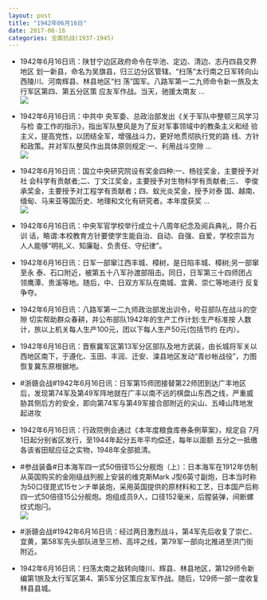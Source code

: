 ```yaml
---
layout: post
title: "1942年06月16日"
date: 2017-06-16
categories: 全面抗战(1937-1945)
---
```


<meta name="referrer" content="no-referrer" />

- 1942年6月16日讯：陕甘宁边区政府命令在华池、定边、清边、志丹四县交界地区 划一新县，命名为吴旗县，归三边分区管辖。“扫荡”太行南之日军转向山西陵川、河南辉县、林县地区“扫 荡”国军。八路军第一二九师命令新一旅及太行军区第四、第五分区策 应友军作战。当天，驰援太南友 ... <br/><img src="https://wx3.sinaimg.cn/large/aca367d8ly1fgne2xkl6nj20c8090q2y.jpg" />

- 1942年6月16日讯：中共中 央军委、总政治部发出《关于军队中整顿三风学习与检 查工作的指示》，指出军队整风是为了反对军事领域中的教条主义和经 验主义，提高党性，以团结全军，增强战斗力，更好地贯彻执行党的路 线、方针和政策。并对军队整风作出具体原则规定:一、利用战斗空隙  ... <br/><img src="https://wx3.sinaimg.cn/large/aca367d8ly1fgncceylxlj20c80ayjrg.jpg" />

- 1942年6月16日讯：国立中央研究院设有奖金四种:一、杨铨奖金，主要授予对社 会科学有贡献者;二、丁文江奖金，主要授予对生物科学有贡献者;三、 李俊承奖金，主要授予对工程学有贡献者；四、蚁光炎奖金，授予对泰 国、越南、缅甸、马来亚等国历史、地理和文化有研究者。本年度获奖 ... <br/><img src="https://wx1.sinaimg.cn/large/aca367d8ly1fgnam0jqkij20c80aydfy.jpg" />

- 1942年6月16日讯：中央军官学校举行成立十八周年纪念及阅兵典礼，蒋介石训 话，略谓:本校教育方针要使学生能自治、自动、自强、自爱，学校宗旨为 人人能够“明礼义、知廉耻、负责任、守纪律”。 

- 1942年6月16日讯：日军一部窜江西丰城、樟树，是日陷丰城、樟树;另一部窜至永 泰、石口附近，被第五十八军孙渡部阻击。同日，日军第三十四师团占 领鹰潭、贵溪等地。随后，中、日双方军队在南城、宜黄、崇仁等地进行 反复争夺。 

- 1942年6月16日讯：八路军第一二九师政治部发出训令，号召部队在战斗的空隙 切实帮助群众春耕，并公布部队1942年的生产工作计划:生产标准按 人数计，旅以上机关每人生产100元，团以下每人生产50元(包括节约 在内）。 

- 1942年6月16日讯：晋察冀军区第13军分区部队及地方武装，由长城将军关以西地区南下，于遵化、玉田、丰润、迁安、滦县地区发动“青纱帐战役”，力图恢复冀东原根据地。 

- #浙赣会战#1942年6月16日讯：日军第15师团接替第22师团到达广丰地区后，发现第74军及第49军阵地就在广丰以南不远的棋盘山东西之线，严重威胁其侧后方的安全，即向第74军与第49军接合部附近的尖山、五峰山阵地发起进攻 

- 1942年6月16日讯：行政院例会通过《本年度粮食库券条例草案》，规定自 7月1日起分别省区发行，至1944年起分五年平均偿还，每年以面额 五分之一抵缴各该省田赋应征之实物，1948年全部抵清。 

- #参战装备#日本海军四一式50倍径15公分舰炮（上）：日本海军在1912年仿制从英国购买的金刚级战列舰上安装的维克斯Mark J型6英寸副炮，日本当时称为50口径毘式15センチ単装炮，采用英国提供的原材料和工艺，日本国产后称四一式50倍径15公分舰炮。炮组成员9人，口径152毫米，后膛装弹，间断螺纹式炮闩。 <br/><img src="https://wx3.sinaimg.cn/large/aca367d8ly1fgmt9davd1j208c06i3z6.jpg" />

- #浙赣会战#1942年6月16日讯：经过两日激烈战斗，第4军先后收复了崇仁、宜黄，第58军先头部队进至三桥、高坪之线，第79军一部向北推进至洪门街附近。 

- 1942年6月16日讯：扫荡太南之敌转向陵川、辉县、林县地区，第129师令新编第1旅及太行军区第4、第5军分区策应友军作战。随后，129师一部一度收复林县县城。 

